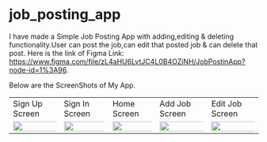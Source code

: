 # job_posting_app

I have made a Simple Job Posting App with adding,editing & deleting functionality.User can post the job,can edit that posted job & can delete that post.
Here is the link of Figma Link: https://www.figma.com/file/zL4aHU6LvtJC4L0B4OZiNH/JobPostinApp?node-id=1%3A96.

Below are the ScreenShots of My App.

<table>
  <tr>
    <td>Sign Up Screen</td>
     <td>Sign In Screen</td>
     <td>Home Screen</td>
     <td>Add Job Screen</td>
     <td>Edit Job Screen</td>
  </tr>
  <tr>
    <td><img src="https://user-images.githubusercontent.com/97390895/185347243-3322de04-7339-4f66-833a-cd98ced02e41.jpg" width="1000%"></img></td>
    <td><img src="https://user-images.githubusercontent.com/97390895/185347254-b91175ec-8020-4cda-938b-2d844df28dfc.jpg" width="1000%"></img></td>
    <td><img src="https://user-images.githubusercontent.com/97390895/185347258-37d5563d-af9c-48ae-8940-6a15465dba45.jpg" width="1000%"></img></td>
    <td><img src="https://user-images.githubusercontent.com/97390895/185347261-654d06f6-47f4-4faf-8211-8af4d94498e0.jpg" width="1000%"></img></td>
    <td><img src="https://user-images.githubusercontent.com/97390895/185347262-2766dabf-3e36-478a-b14a-ac8a5a206153.jpg" width="1000%"></img></td>
  </tr>
 </table>
